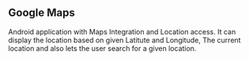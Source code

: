 ## Google Maps

Android application with Maps Integration and Location access. It can display the location based on given Latitute and Longitude, The current location and also lets the user search for a given location.
